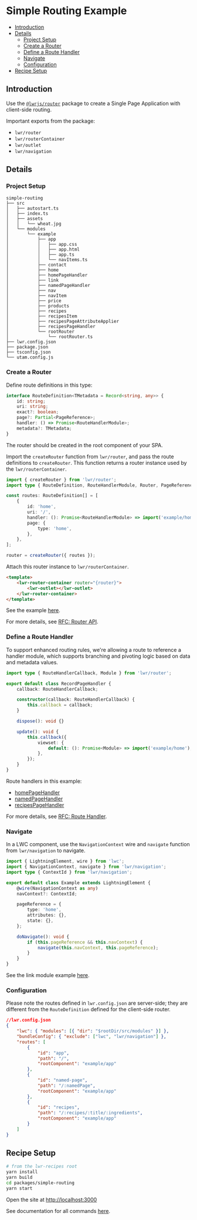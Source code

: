 # Simple Routing Example

-   [Introduction](#introduction)
-   [Details](#details)
    -   [Project Setup](#project-setup)
    -   [Create a Router](#create-a-router)
    -   [Define a Route Handler](#define-a-route-handler)
    -   [Navigate](#navigate)
    -   [Configuration](#configuration)
-   [Recipe Setup](#Recipe-setup)

## Introduction

Use the [`@lwrjs/router`](https://github.com/salesforce/lwr/tree/master/packages/%40lwrjs/router) package to create a Single Page Application with client-side routing.

Important exports from the package:

-   `lwr/router`
-   `lwr/routerContainer`
-   `lwr/outlet`
-   `lwr/navigation`

## Details

### Project Setup

```
simple-routing
├── src
│   ├── autostart.ts
│   ├── index.ts
│   ├── assets
│   │   └── wheat.jpg
│   └── modules
│       └── example
│           ├── app
│           │   ├── app.css
│           │   ├── app.html
│           │   ├── app.ts
│           │   └── navItems.ts
│           ├── contact
│           ├── home
│           ├── homePageHandler
│           ├── link
│           ├── namedPageHandler
│           ├── nav
│           ├── navItem
│           ├── price
│           ├── products
│           ├── recipes
│           ├── recipesItem
│           ├── recipesPageAttributeApplier
│           ├── recipesPageHandler
│           └── rootRouter
│               └── rootRouter.ts
├── lwr.config.json
├── package.json
├── tsconfig.json
└── utam.config.js
```

### Create a Router

Define route definitions in this type:

```ts
interface RouteDefinition<TMetadata = Record<string, any>> {
    id: string;
    uri: string;
    exact?: boolean;
    page?: Partial<PageReference>;
    handler: () => Promise<RouteHandlerModule>;
    metadata?: TMetadata;
}
```

The router should be created in the root component of your SPA.

Import the `createRouter` function from `lwr/router`, and pass the route definitions to `createRouter`. This function returns a router instance used by the `lwr/routerContainer`.

```ts
import { createRouter } from 'lwr/router';
import type { RouteDefinition, RouteHandlerModule, Router, PageReference } from 'lwr/router';

const routes: RouteDefinition[] = [
    {
        id: 'home',
        uri: '/',
        handler: (): Promise<RouteHandlerModule> => import('example/homePageHandler'),
        page: {
            type: 'home',
        },
    },
];

router = createRouter({ routes });
```

Attach this router instance to `lwr/routerContainer`.

```html
<template>
    <lwr-router-container router="{router}">
        <lwr-outlet></lwr-outlet>
    </lwr-router-container>
</template>
```

See the example [here](./src/modules/example/app/).

For more details, see [RFC: Router API](https://rfcs.lwc.dev/rfcs/lws/0003-router-api-baseline).

### Define a Route Handler

To support enhanced routing rules, we're allowing a route to reference a handler module, which supports branching and pivoting logic based on data and metadata values.

```ts
import type { RouteHandlerCallback, Module } from 'lwr/router';

export default class RecordPageHandler {
    callback: RouteHandlerCallback;

    constructor(callback: RouteHandlerCallback) {
        this.callback = callback;
    }

    dispose(): void {}

    update(): void {
        this.callback({
            viewset: {
                default: (): Promise<Module> => import('example/home'),
            },
        });
    }
}
```

Route handlers in this example:

-   [homePageHandler](./src/modules/example/homePageHandler/homePageHandler.ts)
-   [namedPageHandler](./src/modules/example/namedPageHandler/namedPageHandler.ts)
-   [recipesPageHandler](./src/modules/example/recipesPageHandler/recipesPageHandler.ts)

For more details, see [RFC: Route Handler](https://rfcs.lwc.dev/rfcs/lws/0002-route-handler).

### Navigate

In a LWC component, use the `NavigationContext` wire and `navigate` function from `lwr/navigation` to navigate.

```ts
import { LightningElement, wire } from 'lwc';
import { NavigationContext, navigate } from 'lwr/navigation';
import type { ContextId } from 'lwr/navigation';

export default class Example extends LightningElement {
    @wire(NavigationContext as any)
    navContext?: ContextId;

    pageReference = {
        type: 'home',
        attributes: {},
        state: {},
    };

    doNavigate(): void {
        if (this.pageReference && this.navContext) {
            navigate(this.navContext, this.pageReference);
        }
    }
}
```

See the link module example [here](./src/modules/example/link/link.ts).

### Configuration

Please note the routes defined in `lwr.config.json` are server-side; they are different from the `RouteDefinition` defined for the client-side router.

```json
//lwr.config.json
{
    "lwc": { "modules": [{ "dir": "$rootDir/src/modules" }] },
    "bundleConfig": { "exclude": ["lwc", "lwr/navigation"] },
    "routes": [
        {
            "id": "app",
            "path": "/",
            "rootComponent": "example/app"
        },
        {
            "id": "named-page",
            "path": "/:namedPage",
            "rootComponent": "example/app"
        },
        {
            "id": "recipes",
            "path": "/:recipes/:title/:ingredients",
            "rootComponent": "example/app"
        }
    ]
}
```

## Recipe Setup

```bash
# from the lwr-recipes root
yarn install
yarn build
cd packages/simple-routing
yarn start
```

Open the site at [http://localhost:3000](http://localhost:3000)

See documentation for all commands [here](https://github.com/salesforce/lwr-recipes/blob/master/doc/get_started.md).
